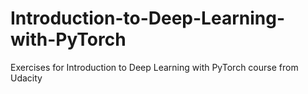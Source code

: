 # Introduction-to-Deep-Learning-with-PyTorch
Exercises for Introduction to Deep Learning with PyTorch course from Udacity
